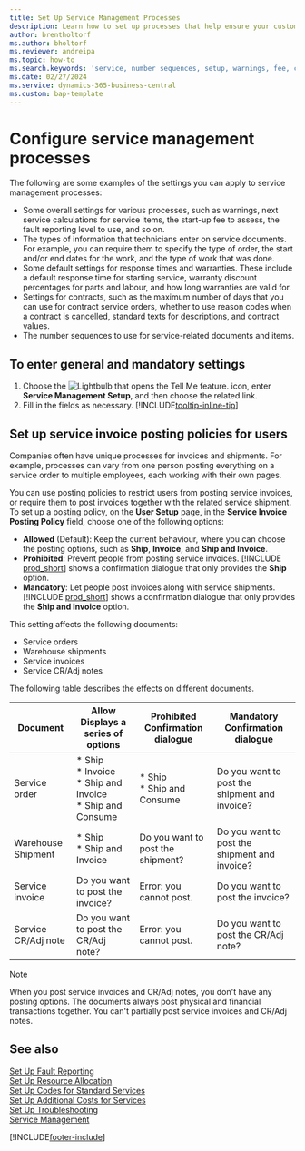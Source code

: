```yaml
---
title: Set Up Service Management Processes
description: Learn how to set up processes that help ensure your customers are satisfied with your services.
author: brentholtorf
ms.author: bholtorf
ms.reviewer: andreipa
ms.topic: how-to
ms.search.keywords: 'service, number sequences, setup, warnings, fee, contracts, warranties'
ms.date: 02/27/2024
ms.service: dynamics-365-business-central
ms.custom: bap-template
---
```


# Configure service management processes

The following are some examples of the settings you can apply to service management processes:  
  
* Some overall settings for various processes, such as warnings, next service calculations for service items, the start-up fee to assess, the fault reporting level to use, and so on.  
* The types of information that technicians enter on service documents. For example, you can require them to specify the type of order, the start and/or end dates for the work, and the type of work that was done.  
* Some default settings for response times and warranties. These include a default response time for starting service, warranty discount percentages for parts and labour, and how long warranties are valid for.  
* Settings for contracts, such as the maximum number of days that you can use for contract service orders, whether to use reason codes when a contract is cancelled, standard texts for descriptions, and contract values.  
* The number sequences to use for service-related documents and items.  

## To enter general and mandatory settings

1. Choose the ![Lightbulb that opens the Tell Me feature.](media/ui-search/search_small.png "Tell me what you want to do") icon, enter **Service Management Setup**, and then choose the related link.
2. Fill in the fields as necessary. [!INCLUDE[tooltip-inline-tip](includes/tooltip-inline-tip_md.md)]  

## Set up service invoice posting policies for users

Companies often have unique processes for invoices and shipments. For example, processes can vary from one person posting everything on a service order to multiple employees, each working with their own pages.

You can use posting policies to restrict users from posting service invoices, or require them to post invoices together with the related service shipment. To set up a posting policy, on the **User Setup** page, in the **Service Invoice Posting Policy** field, choose one of the following options:

* **Allowed** (Default): Keep the current behaviour, where you can choose the posting options, such as **Ship**, **Invoice**, and **Ship and Invoice**.
* **Prohibited**: Prevent people from posting service invoices. [!INCLUDE [prod_short](includes/prod_short.md)] shows a confirmation dialogue that only provides the **Ship** option.
* **Mandatory**: Let people post invoices along with service shipments. [!INCLUDE [prod_short](includes/prod_short.md)] shows a confirmation dialogue that only provides the **Ship and Invoice** option.

This setting affects the following documents:

* Service orders
* Warehouse shipments
* Service invoices
* Service CR/Adj notes

The following table describes the effects on different documents.

|Document  |Allow<br>Displays a series of options   |Prohibited<br>Confirmation dialogue  |Mandatory<br>Confirmation dialogue  |
|---------|---------|---------|---------|
|Service order     | * Ship<br>* Invoice<br>* Ship and Invoice<br>* Ship and Consume         |* Ship<br>* Ship and Consume  |Do you want to post the shipment and invoice?         |
|Warehouse Shipment     |* Ship<br>* Ship and Invoice         |Do you want to post the shipment?         | Do you want to post the shipment and invoice?        |
|Service invoice     | Do you want to post the invoice?         | Error: you cannot post.       |Do you want to post the invoice?         |
|Service CR/Adj note     | Do you want to post the CR/Adj note?         | Error: you cannot post.        |Do you want to post the CR/Adj note?         |

> [!NOTE]
> When you post service invoices and CR/Adj notes, you don't have any posting options. The documents always post physical and financial transactions together. You can't partially post service invoices and CR/Adj notes.

## See also  

[Set Up Fault Reporting](service-how-setup-fault-reporting.md)  
[Set Up Resource Allocation](service-how-setup-resource-allocation.md)  
[Set Up Codes for Standard Services](service-how-setup-service-coding.md)  
[Set Up Additional Costs for Services](service-how-setup-service-costs-pricing.md)  
[Set Up Troubleshooting](service-how-setup-troubleshooting.md)  
[Service Management](service-service.md)  


[!INCLUDE[footer-include](includes/footer-banner.md)]
